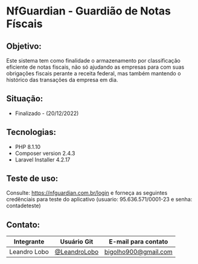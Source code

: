 # NfGuardian - Guardião de Notas Físcais

## Objetivo:
Este sistema tem como finalidade o armazenamento por classificação eficiente de notas fiscais, não só ajudando as empresas para com suas obrigações fiscais perante a receita federal, mas também mantendo o histórico das transações da empresa em dia.

## Situação:
- Finalizado - (20/12/2022)

## Tecnologias:
- PHP 8.1.10
- Composer version 2.4.3
- Laravel Installer 4.2.17

## Teste de uso:
Consulte: https://nfguardian.com.br/login e forneça as seguintes credênciais para teste do aplicativo (usuario: 95.636.571/0001-23 e senha: contadeteste)

## Contato:
| Integrante | Usuário Git | E-mail para contato |
| --- | --- | --- |
| Leandro Lobo | [@LeandroLobo](https://github.com/bigolho16) | bigolho900@gmail.com |
